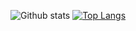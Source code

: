 ![Github stats](https://github-readme-stats.vercel.app/api?username=anuraghazra&theme=angolia&show_icons=true)
[![Top Langs](https://github-readme-stats.vercel.app/api/top-langs/?username=bossoncode)](https://github.com/bossoncode/read-md-stats)
